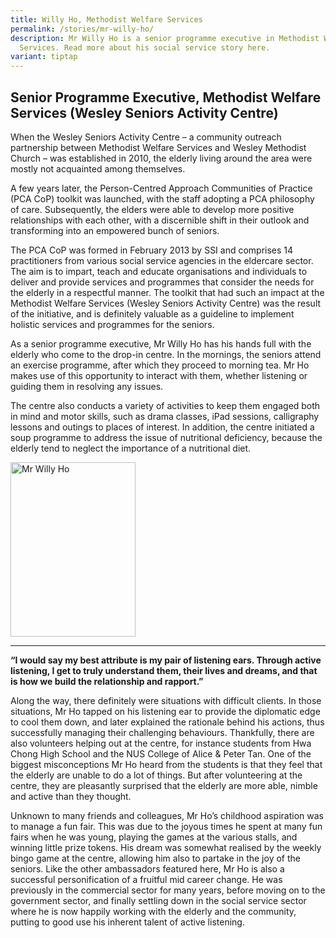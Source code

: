 ```yaml
---
title: Willy Ho, Methodist Welfare Services
permalink: /stories/mr-willy-ho/
description: Mr Willy Ho is a senior programme executive in Methodist Welfare
  Services. Read more about his social service story here.
variant: tiptap
---
```

<h2>Senior Programme Executive, Methodist Welfare Services (Wesley Seniors Activity Centre)</h2>
<p>When the Wesley Seniors Activity Centre – a community outreach partnership
between Methodist Welfare Services and Wesley Methodist Church – was established
in 2010, the elderly living around the area were mostly not acquainted
among themselves.</p>
<p>A few years later, the Person-Centred Approach Communities of Practice
(PCA CoP) toolkit was launched, with the staff adopting a PCA philosophy
of care. Subsequently, the elders were able to develop more positive relationships
with each other, with a discernible shift in their outlook and transforming
into an empowered bunch of seniors.</p>
<p>The PCA CoP was formed in February 2013 by SSI and comprises 14 practitioners
from various social service agencies in the eldercare sector. The aim is
to impart, teach and educate organisations and individuals to deliver and
provide services and programmes that consider the needs for the elderly
in a respectful manner. The toolkit that had such an impact at the Methodist
Welfare Services (Wesley Seniors Activity Centre) was the result of the
initiative, and is definitely valuable as a guideline to implement holistic
services and programmes for the seniors.</p>
<p>As a senior programme executive, Mr Willy Ho has his hands full with the
elderly who come to the drop-in centre. In the mornings, the seniors attend
an exercise programme, after which they proceed to morning tea. Mr Ho makes
use of this opportunity to interact with them, whether listening or guiding
them in resolving any issues.</p>
<p>The centre also conducts a variety of activities to keep them engaged
both in mind and motor skills, such as drama classes, iPad sessions, calligraphy
lessons and outings to places of interest. In addition, the centre initiated
a soup programme to address the issue of nutritional deficiency, because
the elderly tend to neglect the importance of a nutritional diet.</p>
<div class="isomer-image-wrapper">
<img style="width: 200px; height: 279px;" height="auto" width="100%" alt="Mr Willy Ho" src="/images/stories/pages/mr-willy-ho.jpg">
</div>
<hr>
<p><strong>“I would say my best attribute is my pair of listening ears. Through active listening, I get to truly understand them, their lives and dreams, and that is how we build the relationship and rapport.”</strong>
</p>
<p></p>
<p>Along the way, there definitely were situations with difficult clients.
In those situations, Mr Ho tapped on his listening ear to provide the diplomatic
edge to cool them down, and later explained the rationale behind his actions,
thus successfully managing their challenging behaviours. Thankfully, there
are also volunteers helping out at the centre, for instance students from
Hwa Chong High School and the NUS College of Alice &amp; Peter Tan. One
of the biggest misconceptions Mr Ho heard from the students is that they
feel that the elderly are unable to do a lot of things. But after volunteering
at the centre, they are pleasantly surprised that the elderly are more
able, nimble and active than they thought.</p>
<p>Unknown to many friends and colleagues, Mr Ho’s childhood aspiration was
to manage a fun fair. This was due to the joyous times he spent at many
fun fairs when he was young, playing the games at the various stalls, and
winning little prize tokens. His dream was somewhat realised by the weekly
bingo game at the centre, allowing him also to partake in the joy of the
seniors. Like the other ambassadors featured here, Mr Ho is also a successful
personification of a fruitful mid career change. He was previously in the
commercial sector for many years, before moving on to the government sector,
and finally settling down in the social service sector where he is now
happily working with the elderly and the community, putting to good use
his inherent talent of active listening.</p>